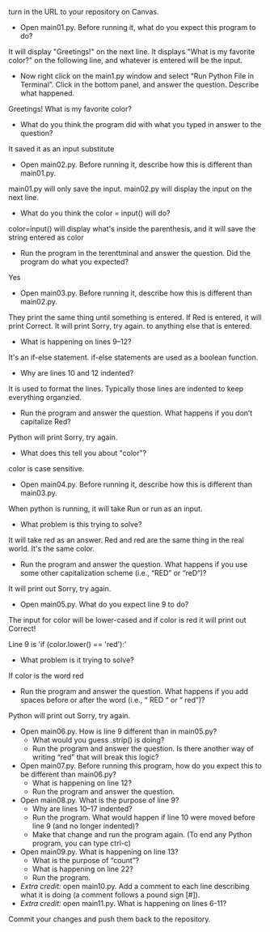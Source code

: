 turn in the URL to your repository on Canvas.

- Open main01.py. Before running it, what do you expect this program to do?

It will display "Greetings!" on the next line. It displays "What is my favorite color?" on the following line, and whatever is entered will be the input. 


  - Now right click on the main1.py window and select “Run Python File in Terminal”. Click in the bottom panel, and answer the question. Describe what happened.
  
Greetings!
What is my favorite color?


  - What do you think the program did with what you typed in answer to the question? 
  
It saved it as an input substitute
  
  
- Open main02.py. Before running it, describe how this is different than main01.py.

main01.py will only save the input. main02.py will display the input on the next line.


  - What do you think the color = input() will do?
  
  color=input() will display what's inside the parenthesis, and it will save the string entered as color
  
  
  - Run the program in the terenttminal and answer the question. Did the program do what you expected?

Yes
  
  
- Open main03.py. Before running it, describe how this is different than main02.py.

They print the same thing until something is entered. If Red is entered, it will print Correct. It will print Sorry, try again. to anything else that is entered.


  - What is happening on lines 9–12?
  
It's an if-else statement. if-else statements are used as a boolean function.


  - Why are lines 10 and 12 indented?
 
 It is used to format the lines. Typically those lines are indented to keep everything organzied.
 
 
  - Run the program and answer the question. What happens if you don’t capitalize Red?
  
  Python will print Sorry, try again.
  
  
  - What does this tell you about "color"?
  
  color is case sensitive.
  
  
- Open main04.py. Before running it, describe how this is different than main03.py.

When python is running, it will take Run or run as an input.


  - What problem is this trying to solve?
  
It will take red as an answer. Red and red are the same thing in the real world. It's the same color.


  - Run the program and answer the question. What happens if you use some other capitalization scheme (i.e., “RED” or “reD“)?
  
It will print out Sorry, try again.


- Open main05.py. What do you expect line 9 to do?

The input for color will be lower-cased and if color is red it will print out Correct!


Line 9 is 'if (color.lower() == 'red'):'
  - What problem is it trying to solve?
  
  If color is the word red
  
  
  - Run the program and answer the question. What happens if you add spaces before or after the word (i.e., “ RED “ or “ red”)?
  
  Python will print out Sorry, try again. 
  
  
 - Open main06.py. How is line 9 different than in main05.py?
   - What would you guess .strip() is doing?
   - Run the program and answer the question. Is there another way of writing “red” that will break this logic?
 - Open main07.py. Before running this program, how do you expect this to be different than main06.py?
   - What is happening on line 12?
   - Run the program and answer the question.
 - Open main08.py. What is the purpose of line 9?
   - Why are lines 10–17 indented?
   - Run the program. What would happen if line 10 were moved before line 9 (and no longer indented)?
   - Make that change and run the program again. (To end any Python program, you can type ctrl-c)
 - Open main09.py. What is happening on line 13?
   - What is the purpose of “count”?
   - What is happening on line 22?
   - Run the program.
 - *Extra credit:* open main10.py. Add a comment to each line describing what it is doing (a comment follows a pound sign [#]).
 - *Extra credit:* open main11.py. What is happening on lines 6-11?
  
Commit your changes and push them back to the repository.
